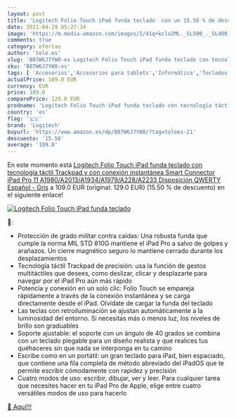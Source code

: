 ```yaml
---
layout: post
title: 'Logitech Folio Touch iPad funda teclado  con un 15.50 % de descuento'
date: 2021-04-29 05:27:34
image: 'https://m.media-amazon.com/images/I/41q+kclo2ML._SL500_._SL400_.jpg'
comments: true
category: ofertas
author: 'tole.es'
slug: 'B07W6J7YW8-es Logitech Folio Touch iPad funda teclado con tecnología...'
sku: 'B07W6J7YW8-es'
tags: [ 'Accesorios','Accesorios para tablets','Informática','Teclados para tablets','ipad','logitech', ]
actualPrice: 109.0 EUR
currency: EUR
price: 109.0
comparePrice: 129.0 EUR
prodname: 'Logitech Folio Touch iPad funda teclado con tecnología táctil Trackpad y con conexión instantánea Smart Connector iPad Pro 11    A1980/A2013/A1934/A1979/A228/A2233   Disposición QWERTY Español - Gris'
country: 'es'
flag: '🇪🇸'
brand: 'Logitech'
buyurl: 'https://www.amazon.es/dp/B07W6J7YW8/?tag=tolees-21'
descuento: '15.50'
average: '109.0'
---
```


En este momento está [Logitech Folio Touch iPad funda teclado con tecnología táctil Trackpad y con conexión instantánea Smart Connector iPad Pro 11    A1980/A2013/A1934/A1979/A228/A2233   Disposición QWERTY Español - Gris](https://www.amazon.es/dp/B07W6J7YW8/?tag=tolees-21) a 109.0 EUR (original: 129.0 EUR) (15.50 %  de descuento) en el siguiente enlace!

[![Logitech Folio Touch iPad funda teclado ](https://m.media-amazon.com/images/I/41q+kclo2ML._SL500_._SL400_.jpg)](https://www.amazon.es/dp/B07W6J7YW8/?tag=tolees-21)

🔎:

- Protección de grado militar contra caídas: Una robusta funda que cumple la norma MIL STD 810G mantiene el iPad Pro a salvo de golpes y arañazos. Un cierre magnético seguro lo mantiene cerrado durante los desplazamientos
- Tecnología táctil Trackpad de precisión: usa la función de gestos multitáctiles que desees, como deslizar, clicar y desplazarte para navegar por el iPad Pro aún más rápido
- Potencia y conexión en un solo clic: Folio Touch se empareja rápidamente a través de la conexión instantánea y se carga directamente desde el iPad. Olvídate de cargar la funda del teclado
- Las teclas con retroiluminación se ajustan automáticamente a la luminosidad del entorno. Si necesitas más o menos luz, los niveles de brillo son graduables
- Soporte ajustable: el soporte con un ángulo de 40 grados se combina con un teclado plegable para un diseño realista y que realices tus quéhaceres sin que nada se interponga en tu camino
- Escribe como en un portátil: un gran teclado para iPad, bien espaciado, que contiene una fila completa de método abreviado del iPadOS que te permite escribir cómodamente con rapidez y precisión
- Cuatro modos de uso: escribir, dibujar, ver y leer. Para cualquier tarea que necesites hacer en tu iPad Pro de Apple, elige entre cuatro versátiles modos de uso para hacerlo

[🛒 Aquí!!!](https://www.amazon.es/dp/B07W6J7YW8/?tag=tolees-21)

